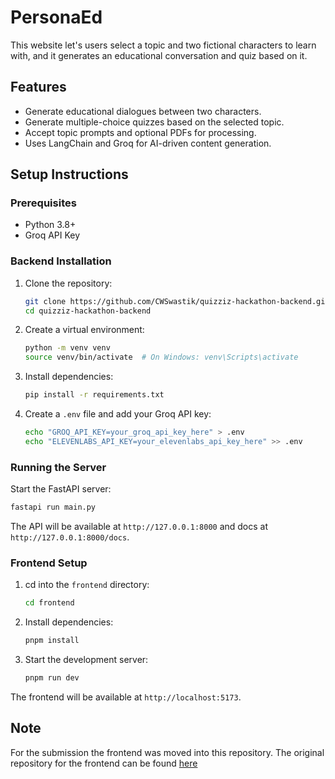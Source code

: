 # PersonaEd

This website let's users select a topic and two fictional characters to learn with, and it generates an educational conversation and quiz based on it.

## Features

- Generate educational dialogues between two characters.
- Generate multiple-choice quizzes based on the selected topic.
- Accept topic prompts and optional PDFs for processing.
- Uses LangChain and Groq for AI-driven content generation.

## Setup Instructions

### Prerequisites

- Python 3.8+
- Groq API Key

### Backend Installation

1. Clone the repository:

   ```sh
   git clone https://github.com/CWSwastik/quizziz-hackathon-backend.git
   cd quizziz-hackathon-backend
   ```

2. Create a virtual environment:

   ```sh
   python -m venv venv
   source venv/bin/activate  # On Windows: venv\Scripts\activate
   ```

3. Install dependencies:

   ```sh
   pip install -r requirements.txt
   ```

4. Create a `.env` file and add your Groq API key:
   ```sh
   echo "GROQ_API_KEY=your_groq_api_key_here" > .env
   echo "ELEVENLABS_API_KEY=your_elevenlabs_api_key_here" >> .env
   ```

### Running the Server

Start the FastAPI server:

```sh
fastapi run main.py
```

The API will be available at `http://127.0.0.1:8000` and docs at `http://127.0.0.1:8000/docs`.

### Frontend Setup

1. cd into the `frontend` directory:

   ```sh
   cd frontend
   ```

2. Install dependencies:

   ```sh
   pnpm install
   ```

3. Start the development server:

   ```sh
   pnpm run dev
   ```

The frontend will be available at `http://localhost:5173`.

## Note

For the submission the frontend was moved into this repository. The original repository for the frontend can be found [here](https://github.com/Pegasus47/PersonaEd)
